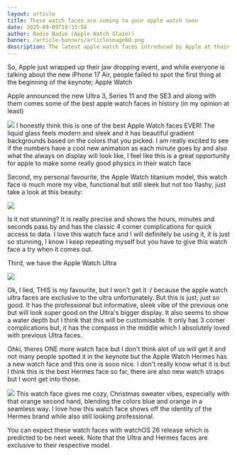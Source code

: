 ```yaml
---
layout: article
title: These watch faces are coming to your apple watch soon
date: 2025-09-09T19:33:58
author: Badie Badie (Apple Watch Glazer)
banner: /article-banners/articleimage60.png
description: The latest apple watch faces introduced by Apple at their event today!
---
```

So, Apple just wrapped up their jaw dropping event, and while everyone is talking about the new iPhone 17 Air, people failed to spot the first thing at the beginning of the keynote; Apple Watch

Apple announced the new Ultra 3, Series 11 and the SE3 and along with them comes some of the best apple watch faces in history (in my opinion at least)

![](/article-banners/screenshot-2025-09-09-at-19.27.05.png)
I honestly think this is one of the best Apple Watch faces EVER! The liquid glass feels modern and sleek and it has beautiful gradient backgrounds based on the colors that you picked. I am really excited to see if the numbers have a cool new animation as each minute goes by and also what the always on display will look like, I feel like this is a great opportunity for apple to make some really good physics in their watch face





Second, my personal favourite, the Apple Watch titanium model, this watch face is much more my vibe, functional but still sleek but not too flashy, just take a look at this beauty:

![](/article-banners/screenshot-2025-09-09-at-19.26.21.png)




Is it not stunning? It is really precise and shows the hours, minutes and seconds pass by and has the classic 4 corner complications for quick access to data. I love this watch face and I will definitely be using it, it is just so stunning, I know I keep repeating myself but you have to give this watch face a try when it comes out.





Third, we have the Apple Watch Ultra 

![](/article-banners/screenshot-2025-09-09-at-19.41.08.png)




Ok, I lied, THIS is my favourite, but I won't get it :/ because the apple watch ultra faces are exclusive to the ultra unfortunately. But this is just, just so good. It has the professional but informative, sleek vibe of the previous one but will look super good on the Ultra's bigger display. It also seems to show a water depth but I think that this will be customisable. It only has 3 corner complications but, it has the compass in the middle which I absolutely loved with previous Ultra faces.

Ohki, theres ONE more watch face but I don't think alot of us will get it and not many people spotted it in the keynote but the Apple Watch Hermes has a new watch face and this one is sooo nice. I don't really know what it is but I think this is the best Hermes face so far, there are also new watch straps but I wont get into those. 

![](/article-banners/screenshot-2025-09-09-at-19.43.24.png)
This watch face gives me cozy, Christmas sweater vibes, especially with that orange second hand, blending the colors blue and orange in a seamless way. I love how this watch face shows off the identity of the Hermes brand while also still looking professional.





You can expect these watch faces with watchOS 26 release which is predicted to be next week. Note that the Ultra and Hermes faces are exclusive to their respective model. 




